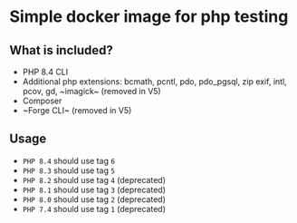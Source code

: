 # Simple docker image for php testing

## What is included?
- PHP 8.4 CLI
- Additional php extensions: bcmath, pcntl, pdo, pdo_pgsql, zip exif, intl, pcov, gd, ~imagick~ (removed in V5)
- Composer
- ~Forge CLI~ (removed in V5)

## Usage
- `PHP 8.4` should use tag `6`
- `PHP 8.3` should use tag `5`
- `PHP 8.2` should use tag `4` (deprecated)
- `PHP 8.1` should use tag `3` (deprecated)
- `PHP 8.0` should use tag `2` (deprecated)
- `PHP 7.4` should use tag `1` (deprecated)
